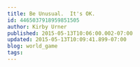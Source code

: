 ```yaml
---
title: Be Unusual.  It's OK.
id: 4465037918959851505
author: Kirby Urner
published: 2015-05-13T10:06:00.002-07:00
updated: 2015-05-13T10:09:41.899-07:00
blog: world_game
tags: 
---
```


